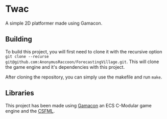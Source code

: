 # Twac
A simple 2D platformer made using Gamacon.

## Building
To build this project, you will first need to clone it with the recursive option ``git clone --recurse git@github.com:AnonymusRaccoon/ForecastingVillage.git``. This will clone the game engine and it's dependencies with this project.

After cloning the repository, you can simply use the makefile and run ``make``.

## Libraries
This project has been made using [Gamacon](https://github.com/AnonymusRaccoon/Gamacon) an ECS C-Modular game engine and the [CSFML](https://www.sfml-dev.org/download/csfml/).
